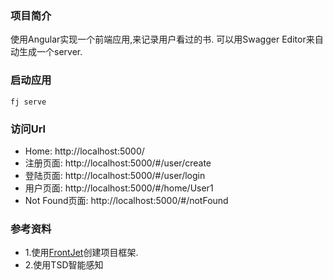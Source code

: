 ### 项目简介
使用Angular实现一个前端应用,来记录用户看过的书.
可以用Swagger Editor来自动生成一个server.

### 启动应用
`fj serve`

### 访问Url
* Home: http://localhost:5000/
* 注册页面: http://localhost:5000/#/user/create
* 登陆页面: http://localhost:5000/#/user/login
* 用户页面: http://localhost:5000/#/home/User1
* Not Found页面: http://localhost:5000/#/notFound

### 参考资料
* 1.使用[FrontJet](https://github.com/ng-nice/code-front-jet)创建项目框架.
* 2.使用TSD智能感知

